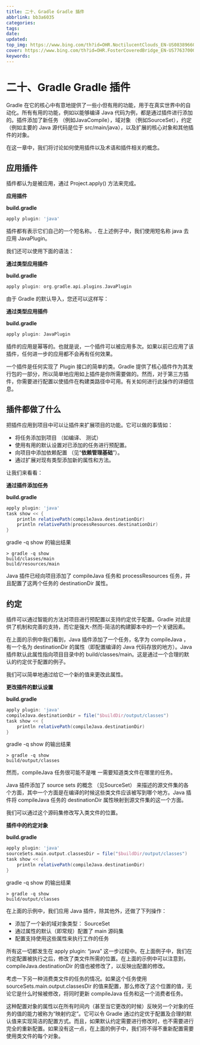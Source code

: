 ```yaml
---
title: 二十、Gradle Gradle 插件
abbrlink: bb3a6035
categories: 
tags: 
date: 
updated: 
top_img: https://www.bing.com/th?id=OHR.NoctilucentClouds_EN-US0838966037_UHD.jpg 
cover: https://www.bing.com/th?id=OHR.FosterCoveredBridge_EN-US7763700078_UHD.jpg
keywords: 
---
```

# 二十、Gradle Gradle 插件

Gradle 在它的核心中有意地提供了一些小但有用的功能，用于在真实世界中的自动化。所有有用的功能，例如以能够编译 Java 代码为例，都是通过插件进行添加的。插件添加了新任务 （例如JavaCompile），域对象 （例如SourceSet），约定（例如主要的 Java 源代码是位于 src/main/java），以及扩展的核心对象和其他插件的对象。

在这一章中，我们将讨论如何使用插件以及术语和插件相关的概念。

## 应用插件

插件都认为是被应用，通过 Project.apply() 方法来完成。

**应用插件**

**build.gradle**

```gradle
apply plugin: 'java'  
```

插件都有表示它们自己的一个短名称。. 在上述例子中，我们使用短名称 java 去应用 JavaPlugin。

我们还可以使用下面的语法：

**通过类型应用插件**

**build.gradle**

```gradle
apply plugin: org.gradle.api.plugins.JavaPlugin  
```

由于 Gradle 的默认导入，您还可以这样写：

**通过类型应用插件**

**build.gradle**

```gradle
apply plugin: JavaPlugin  
```

插件的应用是幂等的。也就是说，一个插件可以被应用多次。如果以前已应用了该插件，任何进一步的应用都不会再有任何效果。

一个插件是任何实现了 Plugin 接口的简单的类。Gradle 提供了核心插件作为其发行包的一部分，所以简单地应用如上插件是你所需要做的。然而，对于第三方插件，你需要进行配置以使插件在构建类路径中可用。有关如何进行此操作的详细信息。

## 插件都做了什么

把插件应用到项目中可以让插件来扩展项目的功能。它可以做的事情如：

- 将任务添加到项目 （如编译、 测试）
- 使用有用的默认设置对已添加的任务进行预配置。
- 向项目中添加依赖配置 （见“**依赖管理基础**”）。
- 通过扩展对现有类型添加新的属性和方法。

让我们来看看：

**通过插件添加任务**

**build.gradle**

```gradle
apply plugin: 'java'
task show << {
    println relativePath(compileJava.destinationDir)
    println relativePath(processResources.destinationDir)
}  
```

gradle -q show 的输出结果

```
> gradle -q show
build/classes/main
build/resources/main  
```

Java 插件已经向项目添加了 compileJava 任务和 processResources 任务，并且配置了这两个任务的 destinationDir 属性。

## 约定

插件可以通过智能的方法对项目进行预配置以支持约定优于配置。Gradle 对此提供了机制和完善的支持，而它是强大-然而-简洁的构建脚本中的一个关键因素。

在上面的示例中我们看到，Java 插件添加了一个任务，名字为 compileJava ，有一个名为 destinationDir 的属性（即配置编译的 Java 代码存放的地方）。Java 插件默认此属性指向项目目录中的 build/classes/main。这是通过一个合理的默认的约定优于配置的例子。

我们可以简单地通过给它一个新的值来更改此属性。

**更改插件的默认设置**

**build.gradle**

```gradle
apply plugin: 'java'
compileJava.destinationDir = file("$buildDir/output/classes")
task show << {
    println relativePath(compileJava.destinationDir)
}  
```

gradle -q show 的输出结果

```
> gradle -q show
build/output/classes  
```

然而，compileJava 任务很可能不是唯 一需要知道类文件在哪里的任务。

Java 插件添加了 source sets 的概念 （见SourceSet） 来描述的源文件集的各个方面，其中一个方面是在编译的时候这些类文件应该被写到哪个地方。Java 插件将 compileJava 任务的 destinationDir 属性映射到源文件集的这一个方面。

我们可以通过这个源码集修改写入类文件的位置。

**插件中的约定对象**

**build.gradle**

```gradle
apply plugin: 'java'
sourceSets.main.output.classesDir = file("$buildDir/output/classes")
task show << {
    println relativePath(compileJava.destinationDir)
}  
```

gradle -q show 的输出结果

```
> gradle -q show
build/output/classes  
```

在上面的示例中，我们应用 Java 插件，除其他外，还做了下列操作：

- 添加了一个新的域对象类型： SourceSet
- 通过属性的默认（即常规）配置了 main 源码集
- 配置支持使用这些属性来执行工作的任务

所有这一切都发生在 apply plugin: “java” 这一步过程中。在上面例子中，我们在约定配置被执行之后，修改了类文件所需的位置。在上面的示例中可以注意到，compileJava.destinationDir 的值也被修改了，以反映出配置的修改。

考虑一下另一种消费类文件的任务的情况。如果这个任务使用 sourceSets.main.output.classesDir 的值来配置，那么修改了这个位置的值，无论它是什么时候被修改，将同时更新 compileJava 任务和这一个消费者任务。

这种配置对象的属性以在所有时间内（甚至当它更改的时候）反映另一个对象的任务的值的能力被称为“映射约定”。它可以令 Gradle 通过约定优于配置及合理的默认值来实现简洁的配置方式。而且，如果默认约定需要进行修改时，也不需要进行完全的重新配置。如果没有这一点，在上面的例子中，我们将不得不重新配置需要使用类文件的每个对象。